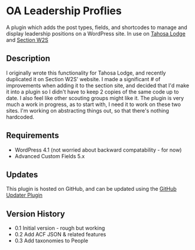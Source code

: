 # OA Leadership Proflies

A plugin which adds the post types, fields, and shortcodes to manage and display leadership positions on a WordPress site.
In use on [Tahosa Lodge](http://tahosalodge.org) and [Section W2S](http://sectionw2s.org)

## Description
I originally wrote this functionality for Tahosa Lodge, and recently duplicated it on Section W2S' website. 
I made a significant # of improvements when adding it to the section site, and decided that I'd make it into a plugin so I didn't have to keep 2 copies of the same code up to date. I also feel like other scouting groups might like it.
The plugin is very much a work in progress, as to start with, I need it to work on these two sites. I'm working on abstracting things out, so that there's nothing hardcoded.

## Requirements

* WordPress 4.1 (not worried about backward compatability - for now)
* Advanced Custom Fields 5.x

## Updates
This plugin is hosted on GitHub, and can be updated using the [GitHub Updater Plugin](https://github.com/afragen/github-updater/)

## Version History

* 0.1 Initial version - rough but working
* 0.2 Add ACF JSON & related features
* 0.3 Add taxonomies to People
